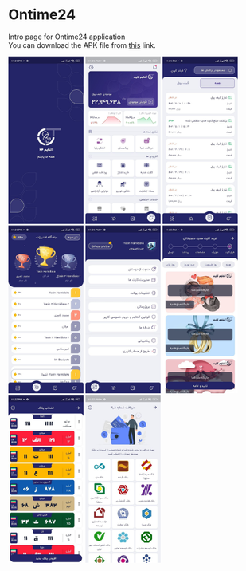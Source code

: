 # Ontime24
Intro page for Ontime24 application   
You can download the APK file from [this](https://github.com/mrYasinHamidi/Ontime24/releases/download/0.1.15/ontime24.apk) link.

<p float="left">
  <img src="./screenshots/img_1.jpg" width="30%" />
  <img src="./screenshots/img_2.jpg" width="30%" />
  <img src="./screenshots/img_3.jpg" width="30%" />
  <img src="./screenshots/img_4.jpg" width="30%" />
  <img src="./screenshots/img_5.jpg" width="30%" />
  <img src="./screenshots/img_6.jpg" width="30%" />
  <img src="./screenshots/img_7.jpg" width="30%" />
  <img src="./screenshots/img_8.jpg" width="30%" />
</p>

